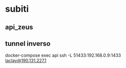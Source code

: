 # subiti

## api_zeus

## tunnel inverso

docker-compose exec api ssh -L 51433:192.168.0.9:1433 laclay@190.131.227.1
